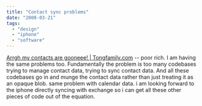 ```yaml
---
title: "Contact sync problems"
date: "2008-03-21"
tags: 
  - "design"
  - "iphone"
  - "software"
---
```


[Arrgh my contacts are gooneee! | Tongfamily.com](http://www.tongfamily.com/archives/2008/03/20/arrgh-my-contacts-are-gooneee/) -- poor rich. I am having the same problems too. Fundamentally the problem is too many codebases trying to manage contact data, trying to sync contact data. And all these codebases go in and munge the contact data rather than just treating it as an opaque blob. same problem with calendar data. i am looking forward to the iphone directly syncing with exchange so i can get all these other pieces of code out of the equation.
